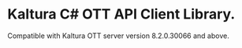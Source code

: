 # Kaltura C# OTT API Client Library.
Compatible with Kaltura OTT server version 8.2.0.30066 and above.

